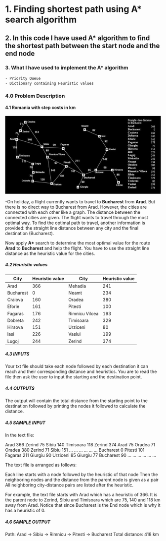 # 1. Finding shortest path using A* search algorithm

## 2. In this code I have used A* algorithm to find the shortest path between the start node and the end node

### 3. What I have used to implement the A* algorithm

    - Priority Queue
    - Dictionary containing Heuristic values

### 4.0 Problem Description

#### 4.1 Romania with step costs in km

![Image of the Graph](images/graphPic.jpg)

-On holiday, a flight  currently wants to travel to __Bucharest__ from __Arad__. But there is no direct way to Bucharest from Arad. However, the cities are connected with each other like a graph. The distance between the connected cities are given. The flight wants to travel through the most optimal way. To find the optimal path to travel, another information is provided: the straight line distance between any city and the final destination (Bucharest).

Now apply __A*__ search to determine the most optimal value for the route __Arad__ to __Bucharest__ and help the flight. You have to use the straight line distance as the heuristic value for the cities.

##### 4.2 Heuristic values

| City      | Heuristic value | City      | Heuristic value |
| ----------- | ----------- | ----------- | ----------- |
|Arad|366|Mehadia|241
|Bucharest|0|Neamt|234
|Craiova|160|Oradea|380
|Eforie|161|Pitesti|100
|Fagaras|176|Rimnicu Vilcea|193
|Dobreta|242|Timisoara|329
|Hirsova|151|Urziceni|80
|lasi|226|Vaslui|199
|Lugoj|244|Zerind|374

##### 4.3 INPUTS

Your txt file should take each node followed by each destination it can reach and their corresponding distance and heuristics. You are to read the file then ask the user to input the starting and the destination point.

##### 4.4 OUTPUTS

The output will contain the total distance from the starting point to the destination followed by printing the nodes it followed to calculate the distance.

##### 4.5 SAMPLE INPUT

In the text file:

Arad 366 Zerind 75 Sibiu 140 Timisoara 118
Zerind 374 Arad 75 Oradea 71
Oradea 380 Zerind 71 Sibiu 151
... ... ... ... ... ...
Bucharest 0 Pitesti 101 Fagaras 211 Giurgiu 90 Urziceni 85
Giurgiu 77 Bucharest 90
... ... ... ... ... …

The text file is arranged as follows:

Each line starts with a node followed by the heuristic of that node
Then the neighboring nodes and the distance from the parent node is given as a pair
All neighboring city-distance pairs are listed after the heuristic.

For example, the text file starts with Arad which has a heuristic of 366. It is the parent node to Zerind, Sibiu and Timisoara which are 75, 140 and 118 km away from Arad. Notice that since Bucharest is the End node which is why it has a heuristic of 0.

##### 4.6 SAMPLE OUTPUT

Path: Arad -> Sibiu -> Rimnicu -> Pitesti -> Bucharest
Total distance: 418 km
